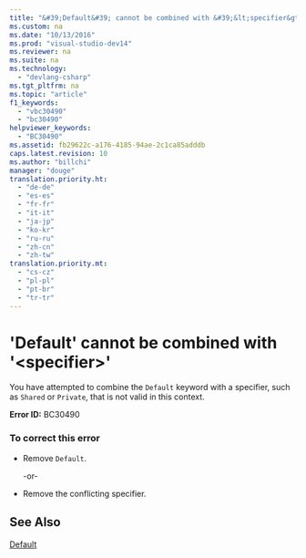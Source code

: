 ```yaml
---
title: "&#39;Default&#39; cannot be combined with &#39;&lt;specifier&gt;&#39;"
ms.custom: na
ms.date: "10/13/2016"
ms.prod: "visual-studio-dev14"
ms.reviewer: na
ms.suite: na
ms.technology: 
  - "devlang-csharp"
ms.tgt_pltfrm: na
ms.topic: "article"
f1_keywords: 
  - "vbc30490"
  - "bc30490"
helpviewer_keywords: 
  - "BC30490"
ms.assetid: fb29622c-a176-4185-94ae-2c1ca85adddb
caps.latest.revision: 10
ms.author: "billchi"
manager: "douge"
translation.priority.ht: 
  - "de-de"
  - "es-es"
  - "fr-fr"
  - "it-it"
  - "ja-jp"
  - "ko-kr"
  - "ru-ru"
  - "zh-cn"
  - "zh-tw"
translation.priority.mt: 
  - "cs-cz"
  - "pl-pl"
  - "pt-br"
  - "tr-tr"
---
```

# &#39;Default&#39; cannot be combined with &#39;&lt;specifier&gt;&#39;
You have attempted to combine the `Default` keyword with a specifier, such as `Shared` or `Private`, that is not valid in this context.  
  
 **Error ID:** BC30490  
  
### To correct this error  
  
-   Remove `Default`.  
  
     -or-  
  
-   Remove the conflicting specifier.  
  
## See Also  
 [Default](../Topic/Default%20\(Visual%20Basic\).md)
